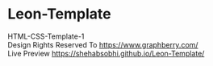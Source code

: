 # Leon-Template
HTML-CSS-Template-1
<br>
Design Rights Reserved To https://www.graphberry.com/
<br>
Live Preview https://shehabsobhi.github.io/Leon-Template/
